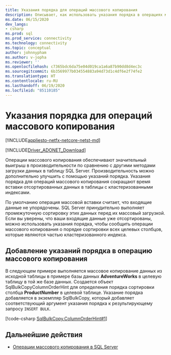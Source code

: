 ```yaml
---
title: Указания порядка для операций массового копирования
description: Описывает, как использовать указания порядка в операциях массового копирования.
ms.date: 06/15/2020
dev_langs:
- csharp
ms.prod: sql
ms.prod_service: connectivity
ms.technology: connectivity
ms.topic: conceptual
author: johnnypham
ms.author: v-jopha
ms.reviewer: ''
ms.openlocfilehash: c7365bdc6da75e04d019ca1a6a87b90dd8d4ec3c
ms.sourcegitcommit: 6b3569977b034554883a94d73d1c4df6e2f74fe2
ms.translationtype: HT
ms.contentlocale: ru-RU
ms.lasthandoff: 06/19/2020
ms.locfileid: "85110185"
---
```

# <a name="order-hints-for-bulk-copy-operations"></a>Указания порядка для операций массового копирования

[!INCLUDE[appliesto-netfx-netcore-netst-md](../../../includes/appliesto-netfx-netcore-netst-md.md)]

[!INCLUDE[Driver_ADONET_Download](../../../includes/driver_adonet_download.md)]

Операции массового копирования обеспечивают значительный выигрыш в производительности по сравнению с другими методами загрузки данных в таблицу SQL Server. Производительность можно дополнительно улучшить с помощью указаний порядка. Указания порядка для операций массового копирования сокращают время вставки отсортированных данных в таблицы с кластеризованными индексами.

По умолчанию операция массовой вставки считает, что входящие данные не упорядочены. SQL Server принудительно выполняет промежуточную сортировку этих данных перед их массовый загрузкой. Если вы уверены, что ваши входящие данные уже отсортированы, можно использовать указания порядка, чтобы сообщить операции массового копирования о порядке сортировки всех целевых столбцов, которые являются частью кластеризованного индекса.
  
## <a name="adding-order-hints-to-a-bulk-copy-operation"></a>Добавление указаний порядка в операцию массового копирования  
В следующем примере выполняется массовое копирование данных из исходной таблицы в примере базы данных **AdventureWorks** в целевую таблицу в той же базе данных. Создается объект SqlBulkCopyColumnOrderHint для определения порядка сортировки столбца **ProductNumber** в целевой таблице. Указание порядка добавляется в экземпляр SqlBulkCopy, который добавляет соответствующий аргумент указания порядка к результирующему запросу `INSERT BULK`.

[!code-csharp [SqlBulkCopy.ColumnOrderHint#1](~/../sqlclient/doc/samples/SqlBulkCopy_ColumnOrderHint.cs#1)]

## <a name="next-steps"></a>Дальнейшие действия
- [Операции массового копирования в SQL Server](bulk-copy-operations-sql-server.md)
